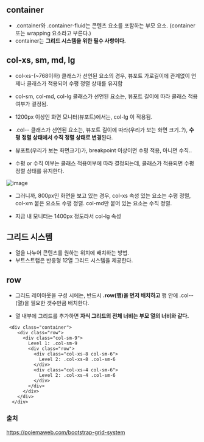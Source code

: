 
## container

- .container와 .container-fluid는 콘텐츠 요소를 포함하는 부모 요소.  (container 또는 wrapping 요소라고 부른다.) 
- container는 **그리드 시스템을 위한 필수 사항이다.**


## col-xs, sm, md, lg 

- col-xs-(~768이하) 클래스가 선언된 요소의 경우, 뷰포트 가로길이에 관계없이 언제나 클래스가 적용되어 수평 정렬 상태를 유지함
- col-sm, col-md, col-lg 클래스가 선언된 요소는, 뷰포트 길이에 따라 클래스 적용 여부가 결정됨.   

- 1200px 이상인 화면 모니터(뷰포트)에서는, col-lg 이 적용됨. 
- .col-- 클래스가 선언된 요소는, 뷰포트 길이에 따라(우리가 보는 화면 크기..?), **수평 정렬 상태에서 수직 정렬 상태로 변경**된다. 
- 뷰포트(우리가 보는 화면크기)가, breakpoint 이상이면 수평 적용, 아니면 수직..

- 수평 or 수직 여부는 클래스 적용여부에 따라 결정되는데, 클래스가 적용되면 수평 정렬 상태를 유지한다.

![image](https://user-images.githubusercontent.com/15938354/128867306-3fc6e9bc-290a-4905-a62b-7adf245c1cfc.png)

- 그러니까, 800px인 화면을 보고 있는 경우, col-xs 속성 있는 요소는 수평 정렬, col-xm 붙은 요소도 수평 정렬. col-md만 붙어 있는 요소는 수직 정렬. 

- 지금 내 모니터는 1400px 정도라서 col-lg 속성 

## 그리드 시스템

- 열을 나누어 콘텐츠를 원하는 위치에 배치하는 방법. 
- 부트스트랩은 반응형 12열 그리드 시스템을 제공한다. 


## row

- 그리드 레이아웃을 구성 시에는, 반드시 **.row(행)을 먼저 배치하고** 행 안에 .col-*-*(열)을 필요한 갯수만큼 배치한다. 

- 열 내부에 그리드를 추가하면 **자식 그리드의 전체 너비는 부모 열의 너비와 같다.**



```
 <div class="container">
    <div class="row">
      <div class="col-sm-9">
        Level 1: .col-sm-9
        <div class="row">
          <div class="col-xs-8 col-sm-6">
            Level 2: .col-xs-8 .col-sm-6
          </div>
          <div class="col-xs-4 col-sm-6">
            Level 2: .col-xs-4 .col-sm-6
          </div>
        </div>
      </div>
    </div>
  </div>
```
  
  
  
  
### 출처
  
  https://poiemaweb.com/bootstrap-grid-system
